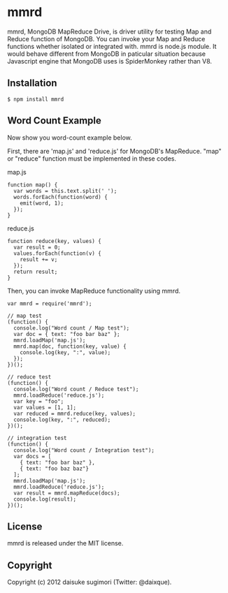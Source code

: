 mmrd
===================================
mmrd, MongoDB MapReduce Drive, is driver utility for testing Map and Reduce function of MongoDB.
You can invoke your Map and Reduce functions whether isolated or integrated with.
mmrd is node.js module. It would behave different from MongoDB in paticular situation because Javascript engine that MongoDB uses is SpiderMonkey rather than V8.


## Installation

    $ npm install mmrd


## Word Count Example

Now show you word-count example below.

First, there are 'map.js' and 'reduce.js' for MongoDB's MapReduce.
"map" or "reduce" function must be implemented in these codes.

map.js

    function map() {
      var words = this.text.split(' ');
      words.forEach(function(word) {
        emit(word, 1);
      });
    }

reduce.js

    function reduce(key, values) {
      var result = 0;
      values.forEach(function(v) {
        result += v;
      });
      return result;
    }

Then, you can invoke MapReduce functionality using mmrd.

    var mmrd = require('mmrd');

    // map test
    (function() {
      console.log("Word count / Map test");
      var doc = { text: "foo bar baz" };
      mmrd.loadMap('map.js');
      mmrd.map(doc, function(key, value) {
        console.log(key, ":", value);
      });
    })();

    // reduce test
    (function() {
      console.log("Word count / Reduce test");
      mmrd.loadReduce('reduce.js');
      var key = "foo";
      var values = [1, 1];
      var reduced = mmrd.reduce(key, values);
      console.log(key, ":", reduced);
    })();

    // integration test
    (function() {
      console.log("Word count / Integration test");
      var docs = [
        { text: "foo bar baz" },
        { text: "foo baz baz"}
      ];
      mmrd.loadMap('map.js');
      mmrd.loadReduce('reduce.js');
      var result = mmrd.mapReduce(docs);
      console.log(result);
    })();


## License
mmrd is released under the MIT license.

## Copyright
Copyright (c) 2012 daisuke sugimori (Twitter: @daixque).
